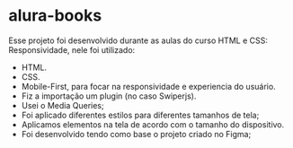 # alura-books
Esse projeto foi desenvolvido durante as aulas do curso HTML e CSS: Responsividade, 
nele foi utilizado:
- HTML.
- CSS.
- Mobile-First, para focar na responsividade e experiencia do usuário.
- Fiz a importação um plugin (no caso Swiperjs).
- Usei o Media Queries;
-  Foi aplicado diferentes estilos para diferentes tamanhos de tela;
-  Aplicamos elementos na tela de acordo com o tamanho do dispositivo.
-  Foi desenvolvido tendo como base o projeto criado no Figma;
